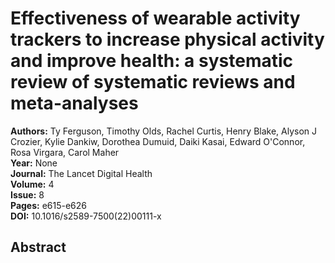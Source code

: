 # Effectiveness of wearable activity trackers to increase physical activity and improve health: a systematic review of systematic reviews and meta-analyses

**Authors:** Ty Ferguson, Timothy Olds, Rachel Curtis, Henry Blake, Alyson J Crozier, Kylie Dankiw, Dorothea Dumuid, Daiki Kasai, Edward O'Connor, Rosa Virgara, Carol Maher  
**Year:** None  
**Journal:** The Lancet Digital Health  
**Volume:** 4  
**Issue:** 8  
**Pages:** e615-e626  
**DOI:** 10.1016/s2589-7500(22)00111-x  

## Abstract


